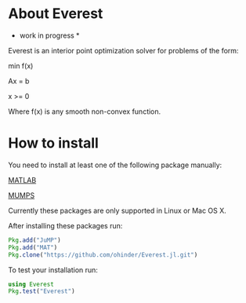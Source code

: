 # About Everest

* work in progress *

Everest is an interior point optimization solver for problems of the form:

min f(x)

Ax = b

x >= 0

Where f(x) is any smooth non-convex function.

# How to install

You need to install at least one of the following package manually:

[MATLAB](https://github.com/JuliaLang/MATLAB.jl)

[MUMPS](https://github.com/JuliaOptimizers/MUMPS.jl)

Currently these packages are only supported in Linux or Mac OS X.

After installing these packages run:

```julia
Pkg.add("JuMP")
Pkg.add("MAT")
Pkg.clone("https://github.com/ohinder/Everest.jl.git")
```

To test your installation run:

```julia
using Everest
Pkg.test("Everest")
```
